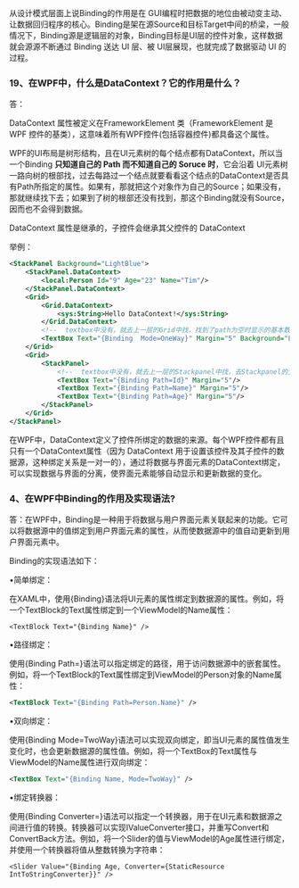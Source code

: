 从设计模式层面上说Binding的作用是在 GUI编程时把数据的地位由被动变主动、让数据回归程序的核心。Binding是架在源Source和目标Target中间的桥梁，一般情况下，Binding源是逻辑层的对象，Binding目标是UI层的控件对象，这样数据就会源源不断通过 Binding 送达 UI 层、被 UI层展现，也就完成了数据驱动 UI 的过程。

### 19、在WPF中，什么是DataContext？它的作用是什么？

答：

DataContext 属性被定义在FrameworkElement 类（FrameworkElement 是 WPF 控件的基类），这意味着所有WPF控件(包括容器控件)都具备这个属性。

WPF的UI布局是树形结构，且在UI元素树的每个结点都有DataContext，所以当一个Binding **只知道自己的 Path 而不知道自己的 Soruce 时**，它会沿着 UI元素树一路向树的根部找，过去每路过一个结点就要看看这个结点的DataContext是否具有Path所指定的属性。如果有，那就把这个对象作为自己的Source；如果没有，那就继续找下去；如果到了树的根部还没有找到，那这个Binding就没有Source，因而也不会得到数据。

DataContext 属性是继承的，子控件会继承其父控件的 DataContext

举例：

```xml
<StackPanel Background="LightBlue">
    <StackPanel.DataContext>
        <local:Person Id="9" Age="23" Name="Tim"/>
    </StackPanel.DataContext>
    <Grid>
        <Grid.DataContext>
            <sys:String>Hello DataContext!</sys:String>
        </Grid.DataContext>
        <!--  textbox中没有，就去上一层的Grid中找，找到了path为空时显示的基本数据类型  -->
        <TextBox Text="{Binding  Mode=OneWay}" Margin="5" Background="LightGreen"/>
    </Grid>
    <Grid>
        <StackPanel> 
            <!--  textbox中没有，就去上一层的Stackpanel中找，去Stackpanel的父类中找到了  -->
            <TextBox Text="{Binding Path=Id}" Margin="5"/>
            <TextBox Text="{Binding Path=Name}" Margin="5"/>
            <TextBox Text="{Binding Path=Age}" Margin="5"/>
        </StackPanel>
    </Grid>
</StackPanel>
```

在WPF中，DataContext定义了控件所绑定的数据的来源。每个WPF控件都有且只有一个DataContext属性（因为 DataContext 用于设置该控件及其子控件的数据源，这种绑定关系是一对一的），通过将数据与界面元素的DataContext绑定，可以实现数据与界面的分离，使界面元素能够自动显示和更新数据的变化。

###  4、在WPF中Binding的作用及实现语法?

答：在WPF中，Binding是一种用于将数据与用户界面元素关联起来的功能。它可以将数据源中的值绑定到用户界面元素的属性，从而使数据源中的值自动更新到用户界面元素中。

Binding的实现语法如下：

•简单绑定：

在XAML中，使用{Binding}语法将UI元素的属性绑定到数据源的属性。例如，将一个TextBlock的Text属性绑定到一个ViewModel的Name属性：

```
<TextBlock Text="{Binding Name}" />
```

•路径绑定：

使用{Binding Path=}语法可以指定绑定的路径，用于访问数据源中的嵌套属性。例如，将一个TextBlock的Text属性绑定到ViewModel的Person对象的Name属性：

```xml
<TextBlock Text="{Binding Path=Person.Name}" />
```

•双向绑定：

使用{Binding Mode=TwoWay}语法可以实现双向绑定，即当UI元素的属性值发生变化时，也会更新数据源的属性值。例如，将一个TextBox的Text属性与ViewModel的Name属性进行双向绑定：

```xml
<TextBox Text="{Binding Name, Mode=TwoWay}" />
```

•绑定转换器：

使用{Binding Converter=}语法可以指定一个转换器，用于在UI元素和数据源之间进行值的转换。转换器可以实现IValueConverter接口，并重写Convert和ConvertBack方法。例如，将一个Slider的值与ViewModel的Age属性进行绑定，并使用一个转换器将值从整数转换为字符串：

```
<Slider Value="{Binding Age, Converter={StaticResource IntToStringConverter}}" />
```

###